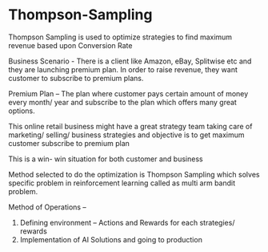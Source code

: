# Thompson-Sampling
Thompson Sampling is used to optimize strategies to find maximum revenue based upon Conversion Rate

Business Scenario - There is a client like Amazon, eBay, Splitwise etc and they are launching premium plan. In order to raise revenue, they want customer to subscribe to premium plans. 

Premium Plan – The plan where customer pays certain amount of money every month/ year and subscribe to the plan which offers many great options. 

This online retail business might have a great strategy team taking care of marketing/ selling/ business strategies and objective is to get maximum customer subscribe to premium plan

This is a win- win situation for both customer and business

Method selected to do the optimization is Thompson Sampling which solves specific problem in reinforcement learning called as multi arm bandit problem. 

Method of Operations – 
1.	Defining environment – Actions and Rewards for each strategies/ rewards
2.	Implementation of AI Solutions and going to production


